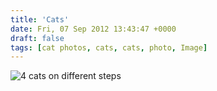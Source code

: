```yaml
---
title: 'Cats'
date: Fri, 07 Sep 2012 13:43:47 +0000
draft: false
tags: [cat photos, cats, cats, photo, Image]
---
```


![](/shared/2012/09/309139_376595592414489_1389603266_n.jpg "4 cats on different steps")